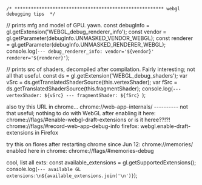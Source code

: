 
	/* ******************************************************* webgl debugging tips  */

//	 prints mfg and model of GPU.  yawn.
	const debugInfo = gl.getExtension('WEBGL_debug_renderer_info');
	const vendor = gl.getParameter(debugInfo.UNMASKED_VENDOR_WEBGL);
	const renderer = gl.getParameter(debugInfo.UNMASKED_RENDERER_WEBGL);
	console.log(`--- debug_renderer_info: vendor='${vendor}' renderer='${renderer}'`);

// prints src of shaders, decompiled after compilation.  Fairly interesting; not all that useful.
	const ds = gl.getExtension('WEBGL_debug_shaders');
	var vSrc = ds.getTranslatedShaderSource(this.vertexShader);
	var fSrc = ds.getTranslatedShaderSource(this.fragmentShader);
	console.log(`--- vertexShader:
${vSrc}
--- fragmentShader:
${fSrc}
`);


also try this URL in chrome...    chrome://web-app-internals/
---------- not that useful; nothing to do with WebGL
after enabling it here: chrome://flags/#enable-webgl-draft-extensions
or is it heree??!?!    chrome://flags/#record-web-app-debug-info
firefox: webgl.enable-draft-extensions in Firefox

try this on flores after restarting chrome since Jun 12: chrome://memories/
enabled here in chrome:      chrome://flags/#memories-debug

cool, list all exts:
	const available_extensions = gl.getSupportedExtensions();
	console.log(`--- available GL extensions:\n${available_extensions.join('\n')}`);

